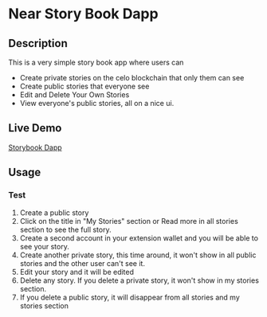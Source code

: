 # Near Story Book Dapp

## Description
This is a very simple story book app where users can 
* Create private stories on the celo blockchain that only them can see
* Create public stories that everyone see
* Edit and Delete Your Own Stories
* View everyone's public stories, all on a nice ui. 

## Live Demo
[Storybook Dapp](https://near-storybook.netlify.app)

## Usage

### Test
1. Create a public story
2. Click on the title in "My Stories" section or Read more in all stories section to see the full story. 
3. Create a second account in your extension wallet and you will be able to see your story.
4. Create another private story, this time around, it won't show in all public stories and the other user can't see it.
5. Edit your story and it will be edited
6. Delete any story. If you delete a private story, it won't show in my stories section.
7. If you delete a public story, it will disappear from all stories and my stories section 
